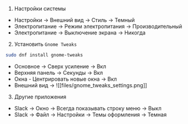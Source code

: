 1. Настройки системы
- Настройки -> Внешний вид -> Стиль -> Темный
- Электропитание -> Режим электропитания -> Производительный
- Электропитание -> Выключение экрана -> Никогда
2. Установить `Gnome Tweaks`
```sh
sudo dnf install gnome-tweaks
```
- Основное -> Сверх усиление -> Вкл
- Верхняя панель -> Секунды -> Вкл
- Окна - Центрировать новые окна -> Вкл
- Внешний вид ->
![[files/gnome_tweaks_settings.png]]
3. Другие приложения
- Slack -> Окно -> Всегда показывать строку меню -> Выкл
- Slack -> Файл -> Настройки -> Темы оформления -> Темная
